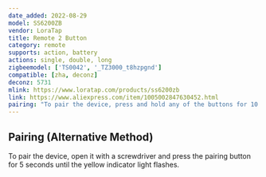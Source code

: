 ```yaml
---
date_added: 2022-08-29
model: SS6200ZB
vendor: LoraTap
title: Remote 2 Button
category: remote
supports: action, battery
actions: single, double, long
zigbeemodel: ['TS0042', '_TZ3000_t8hzpgnd']
compatible: [zha, deconz]
deconz: 5731
mlink: https://www.loratap.com/products/ss6200zb
link: https://www.aliexpress.com/item/1005002847630452.html
pairing: "To pair the device, press and hold any of the buttons for 10 seconds until the yellow indicator light flashes."
---
```


## Pairing (Alternative Method)
To pair the device, open it with a screwdriver and press the pairing button for 5 seconds until the yellow indicator light flashes.
